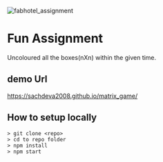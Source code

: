 

![fabhotel_assignment](https://s3.ap-south-1.amazonaws.com/affiliatecubber/images/partner_logo/fabhotels.jpg)
# Fun Assignment
Uncoloured all the boxes(nXn) within the given time.

## demo Url

https://sachdeva2008.github.io/matrix_game/

## How to setup locally
```
> git clone <repo>
> cd to repo folder
> npm install
> npm start
```


